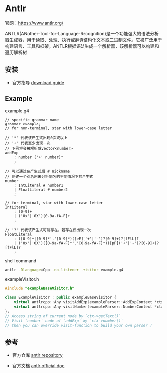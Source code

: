 # Antlr

官网：<https://www.antlr.org/>

ANTLR(ANother-Tool-for-Language-Recognition)是一个功能强大的语法分析器生成器，用于读取、处理、执行或翻译结构化文本或二进制文件。它被广泛用于构建语言、工具和框架。ANTLR根据语法生成一个解析器，该解析器可以构建和遍历解析树

## 安装

- 官方指导
    [download guide](https://www.antlr.org/download.html)

## Example

example.g4
```antlr
// specific grammar name
grammar example;
// for non-terminal, star with lower-case letter

// '*' 代表该产生式出现0次或以上
// '+' 代表至少出现一次
// 下例将会被解析成vector<number>
addExp
    : number ('+' number)*
    ;

// 可以通过在产生式后 # nickname
// 创建一个别名用来分析同名的不同情况下的产生式
number
    : IntLiteral # number1
    | FloatLiteral # number2
    ;

// for terminal, star with lower-case letter
IntLiteral
    : [0-9]+
    | ('0x'|'0X')[0-9a-fA-F]+
    ;

// '?' 代表该产生式可能存在，若存在仅出现一次
FloatLiteral
    : ([0-9]+|[0-9]*'.'[0-9]*)([eE]('+'|'-')?[0-9]+)?[fFlL]?
    | ('0x'|'0X')([0-9a-fA-F]*'.'[0-9a-fA-F]*)([pP]('+'|'-')?[0-9]+)?[fFlL]?
    ;
```

shell command
``` sh
antlr -Dlanguage=Cpp -no-listener -visitor example.g4
```

exampleVisitor.h
``` cpp
#include "exampleBaseVisitor.h"

class ExampleVisitor : public exampleBaseVisitor {
    virtual antlrcpp::Any visitAddExp(exampleParser::AddExpContext *ctx) override;
    virtual antlrcpp::Any visitNumber(exampleParser::NumberContext *ctx) override;
};
// Access string of current node by `ctx->getText()`
// Visit `number` node of `addExp` by `ctx->number()`
// then you can override visit-function to build your own parser !
```

## 参考

- 官方仓库
    [antlr repository](https://github.com/antlr)

- 官方文档
    [antlr official doc](https://github.com/antlr/antlr4/blob/master/doc/index.md)
